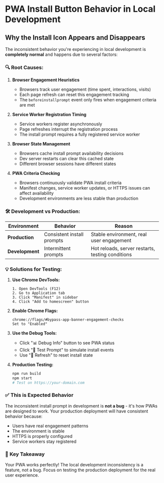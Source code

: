 # PWA Install Button Behavior in Local Development

## Why the Install Icon Appears and Disappears

The inconsistent behavior you're experiencing in local development is **completely normal** and happens due to several factors:

### 🔍 **Root Causes:**

1. **Browser Engagement Heuristics**
   - Browsers track user engagement (time spent, interactions, visits)
   - Each page refresh can reset this engagement tracking
   - The `beforeinstallprompt` event only fires when engagement criteria are met

2. **Service Worker Registration Timing**
   - Service workers register asynchronously
   - Page refreshes interrupt the registration process
   - The install prompt requires a fully registered service worker

3. **Browser State Management**
   - Browsers cache install prompt availability decisions
   - Dev server restarts can clear this cached state
   - Different browser sessions have different states

4. **PWA Criteria Checking**
   - Browsers continuously validate PWA install criteria
   - Manifest changes, service worker updates, or HTTPS issues can affect availability
   - Development environments are less stable than production

### 🛠️ **Development vs Production:**

| Environment | Behavior | Reason |
|-------------|----------|---------|
| **Production** | Consistent install prompts | Stable environment, real user engagement |
| **Development** | Intermittent prompts | Hot reloads, server restarts, testing conditions |

### 💡 **Solutions for Testing:**

1. **Use Chrome DevTools:**
   ```
   1. Open DevTools (F12)
   2. Go to Application tab
   3. Click "Manifest" in sidebar
   4. Click "Add to homescreen" button
   ```

2. **Enable Chrome Flags:**
   ```
   chrome://flags/#bypass-app-banner-engagement-checks
   Set to "Enabled"
   ```

3. **Use the Debug Tools:**
   - Click "📊 Debug Info" button to see PWA status
   - Click "🧪 Test Prompt" to simulate install events
   - Use "🔄 Refresh" to reset install state

4. **Production Testing:**
   ```bash
   npm run build
   npm start
   # Test on https://your-domain.com
   ```

### ✅ **This is Expected Behavior**

The inconsistent install prompt in development is **not a bug** - it's how PWAs are designed to work. Your production deployment will have consistent behavior because:

- Users have real engagement patterns
- The environment is stable
- HTTPS is properly configured
- Service workers stay registered

### 🎯 **Key Takeaway**

Your PWA works perfectly! The local development inconsistency is a feature, not a bug. Focus on testing the production deployment for the real user experience.

